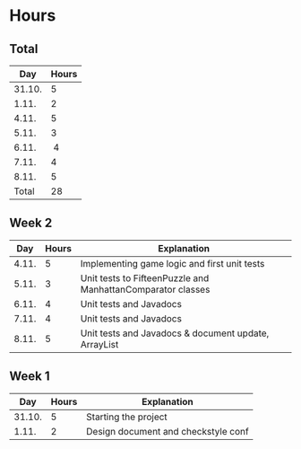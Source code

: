 # Hours

## Total

Day | Hours
----|------
31.10. | 5
1.11. | 2
4.11. | 5
5.11. | 3
6.11. | 4
7.11. | 4
8.11. | 5
Total | 28

## Week 2

Day | Hours | Explanation
----|-------|------------
4.11. | 5 | Implementing game logic and first unit tests
5.11. | 3 | Unit tests to FifteenPuzzle and ManhattanComparator classes
6.11. | 4 | Unit tests and Javadocs
7.11. | 4 | Unit tests and Javadocs
8.11. | 5 | Unit tests and Javadocs & document update, ArrayList

## Week 1

Day | Hours | Explanation
----|-------|------------
31.10. | 5 | Starting the project
1.11. | 2 | Design document and checkstyle conf
